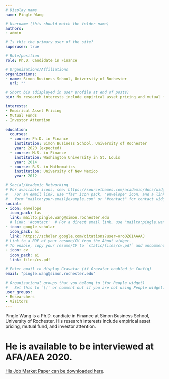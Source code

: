 ```yaml
---
# Display name
name: Pingle Wang

# Username (this should match the folder name)
authors:
- admin

# Is this the primary user of the site?
superuser: true

# Role/position
role: Ph.D. Candidate in Finance

# Organizations/Affiliations
organizations:
- name: Simon Business School, University of Rochester
  url: ""

# Short bio (displayed in user profile at end of posts)
bio: My research interests include empirical asset pricing and mutual funds.

interests:
- Empirical Asset Pricing
- Mutual Funds
- Investor Attention

education:
  courses:
  - course: Ph.D. in Finance
    institution: Simon Business School, University of Rochester
    year: 2020 (expected)
  - course: M.S. in Finance
    institution: Washington University in St. Louis
    year: 2014
  - course: B.S. in Mathematics
    institution: University of New Mexico
    year: 2012

# Social/Academic Networking
# For available icons, see: https://sourcethemes.com/academic/docs/widgets/#icons
#   For an email link, use "fas" icon pack, "envelope" icon, and a link in the
#   form "mailto:your-email@example.com" or "#contact" for contact widget.
social:
- icon: envelope
  icon_pack: fas
  link: mailto:pingle.wang@simon.rochester.edu
  # link: '#contact'  # For a direct email link, use "mailto:pingle.wang@simon.rochester.edu".
- icon: google-scholar
  icon_pack: ai
  link: https://scholar.google.com/citations?user=oroOZ6IAAAAJ
# Link to a PDF of your resume/CV from the About widget.
# To enable, copy your resume/CV to `static/files/cv.pdf` and uncomment the lines below.  
- icon: cv
  icon_pack: ai
  link: files/cv.pdf

# Enter email to display Gravatar (if Gravatar enabled in Config)
email: "pingle.wang@simon.rochester.edu"
  
# Organizational groups that you belong to (for People widget)
#   Set this to `[]` or comment out if you are not using People widget.  
user_groups:
- Researchers
- Visitors
---
```


Pingle Wang is a Ph.D. candiate in Finance at Simon Business School, University of Rochester. His research interests include empirical asset pricing, mutual fund, and investor attention. 
# He is available to be interviewed at AFA/AEA 2020.

[His Job Market Paper can be downloaded here](/files/investor_attention.pdf). 
